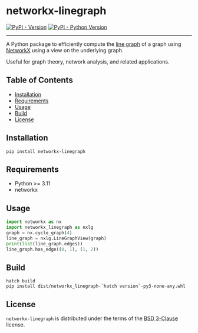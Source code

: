 # networkx-linegraph

[![PyPI - Version](https://img.shields.io/pypi/v/networkx-linegraph.svg)](https://pypi.org/project/networkx-linegraph)
[![PyPI - Python Version](https://img.shields.io/pypi/pyversions/networkx-linegraph.svg)](https://pypi.org/project/networkx-linegraph)

-----

A Python package to efficiently compute the [line graph](https://en.wikipedia.org/wiki/Line_graph) of a graph using [NetworkX](https://networkx.org/) using a view on the underlying graph.

Useful for graph theory, network analysis, and related applications.

## Table of Contents

- [Installation](#installation)
- [Requirements](#requirements)
- [Usage](#usage)
- [Build](#build)
- [License](#license)

## Installation

```console
pip install networkx-linegraph
```

## Requirements

- Python >= 3.11
- networkx

## Usage

```python
import networkx as nx
import networkx_linegraph as nxlg
graph = nx.cycle_graph(4)
line_graph = nxlg.LineGraphView(graph)
print(list(line_graph.edges))
line_graph.has_edge((0, 1), (1, 2))
```

## Build

```console
hatch build
pip install dist/networkx_linegraph-`hatch version`-py3-none-any.whl
```

## License

`networkx-linegraph` is distributed under the terms of the
[BSD 3-Clause](https://spdx.org/licenses/BSD-3-Clause.html) license.
